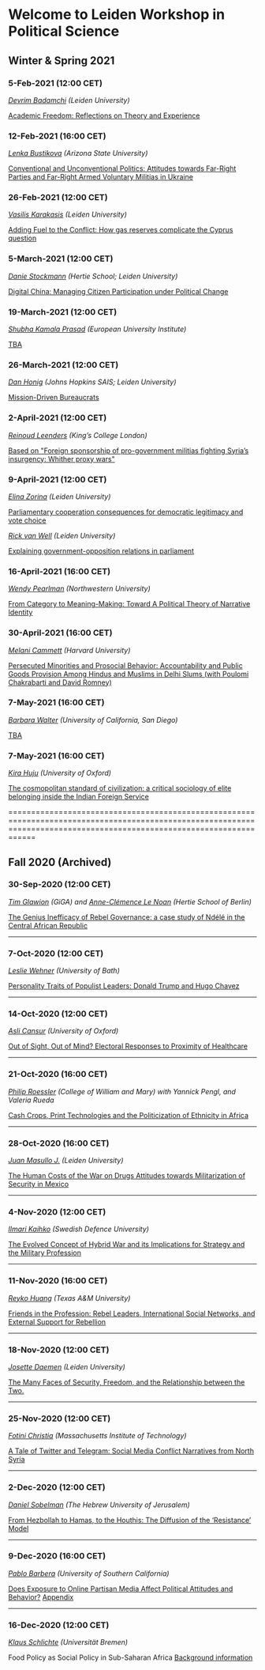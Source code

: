  
# Welcome to Leiden Workshop in Political Science 

## Winter & Spring 2021

### 5-Feb-2021 (12:00 CET)
*[Devrim Badamchi](https://leidenuni.academia.edu/devrimkabasakalbadamchi) (Leiden University)*

[Academic Freedom: Reflections on Theory and Experience](https://www.dropbox.com/s/av2konu85n5lfql/Dimensions%20of%20Free%20Speech%20Chapter%204%20Devrim%20K.%20Badamchi.pdf?dl=0)

### 12-Feb-2021 (16:00 CET)
*[Lenka Bustikova](http://bustikova.faculty.asu.edu) (Arizona State University)*

[Conventional and Unconventional Politics: Attitudes towards Far-Right Parties and Far-Right Armed Voluntary Militias in Ukraine]()

### 26-Feb-2021 (12:00 CET)
*[Vasilis Karakasis](https://www.universiteitleiden.nl/en/staffmembers/vasileios-karakasis#tab-1) (Leiden University)*

[Adding Fuel to the Conflict: How gas reserves complicate the Cyprus question]()

### 5-March-2021 (12:00 CET)
*[Danie Stockmann](http://daniestockmann.net/) (Hertie School; Leiden University)*

[Digital China: Managing Citizen Participation under Political Change]()

### 19-March-2021 (12:00 CET)
*[Shubha Kamala Prasad](shubhakamalaprasad.com) (European University Institute)*

[TBA]()

### 26-March-2021 (12:00 CET)
*[Dan Honig](https://danhonig.info/) (Johns Hopkins SAIS; Leiden University)*

[Mission-Driven Bureaucrats]()

### 2-April-2021 (12:00 CET)
*[Reinoud Leenders](https://www.kcl.ac.uk/people/dr-reinoud-leenders-1) (King’s College London)*

[Based on "Foreign sponsorship of pro-government militias fighting Syria’s insurgency: Whither proxy wars"]()

### 9-April-2021 (12:00 CET)
*[Elina Zorina](https://www.universiteitleiden.nl/en/staffmembers/elina-zorina#tab-1) (Leiden University)*

[Parliamentary cooperation consequences for democratic legitimacy and vote choice]()

*[Rick van Well](https://www.universiteitleiden.nl/en/staffmembers/rick-van-well#tab-1) (Leiden University)*

[Explaining government-opposition relations in parliament]()

### 16-April-2021 (16:00 CET)
*[Wendy Pearlman](https://polisci.northwestern.edu/people/core-faculty/wendy-pearlman.html) (Northwestern University)*

[From Category to Meaning-Making: Toward A Political Theory of Narrative Identity]()


### 30-April-2021 (16:00 CET)
*[Melani Cammett](http://www.melanicammett.org/) (Harvard University)*

[Persecuted Minorities and Prosocial Behavior: Accountability and Public Goods Provision Among Hindus and Muslims in Delhi Slums (with Poulomi Chakrabarti and David Romney)]()

### 7-May-2021 (16:00 CET)
*[Barbara Walter](https://barbarafwaltercom.wordpress.com/) (University of California, San Diego)*

[TBA]()

### 7-May-2021 (16:00 CET)
*[Kira Huju](https://www.linkedin.com/in/kira-huju-73795955/?originalSubdomain=uk) (University of Oxford)*

[The cosmopolitan standard of civilization: a critical sociology of elite belonging inside the Indian Foreign Service]()


========================================================================================================================================================================
## Fall 2020 (Archived)

### 30-Sep-2020 (12:00 CET)

*[Tim Glawion](https://www.giga-hamburg.de/en/team/glawion) (GiGA) and [Anne-Clémence Le Noan](https://www.hertie-school.org/en/research/faculty-and-researchers/profile/person/le-noan) (Hertie School of Berlin)*

[The Genius Inefficacy of Rebel Governance: a case study of Ndélé in the Central African Republic](https://www.dropbox.com/s/vb57q8e5mvyuu04/200927%20GlawionLeNoanAcko_RebelGovernanceNdele_draft.pdf?dl=0)

------

### 7-Oct-2020	 (12:00 CET)

*[Leslie Wehner](https://researchportal.bath.ac.uk/en/persons/leslie-wehner) (University of Bath)*

[Personality Traits of Populist Leaders: Donald Trump and Hugo Chavez](https://www.dropbox.com/s/wzukpg3l249fcse/Paper-LTA_TRUMPCHAVEZ_WehnerThiers.pdf?dl=0)

------

### 14-Oct-2020 (12:00 CET)

*[Asli Cansur](https://www.aslicansunar.com/) (University of Oxford)*

[Out of Sight, Out of Mind? Electoral Responses to Proximity of Healthcare](https://www.dropbox.com/s/xax4pa5ot1k11s0/acc_WP.pdf?dl=0)

------

### 21-Oct-2020 (16:00 CET)

*[Philip Roessler](https://philiproessler.net) (College of William and Mary) with Yannick Pengl, and Valeria Rueda*

[Cash Crops, Print Technologies and the Politicization of Ethnicity in Africa](https://www.dropbox.com/s/2sghfowu0abgozk/PRR2020_Ethnicity_WP.pdf?dl=0)

------

### 28-Oct-2020 (16:00 CET)

*[Juan Masullo J.](https://www.juanmasullo.com) (Leiden University)*

[The Human Costs of the War on Drugs Attitudes towards Militarization of Security in Mexico](https://www.dropbox.com/s/ihnch2k9wsijikz/Masullo%26Morisi_HumanCosts_LeidenUniv.pdf?dl=0)

------

### 4-Nov-2020 (12:00 CET)

*[Ilmari Kaihko](https://www.fhs.se/sc/profile-page.html?identity=400.1870c27f163cb98ebe4178f5) (Swedish Defence University)*

[The Evolved Concept of Hybrid War and its Implications for Strategy and the Military Profession](https://www.dropbox.com/s/q9mr69etduvqn8l/K%C3%A4ihk%C3%B6%20-%20The%20Evolved%20Concept%20of%20Hybrid%20War%20and%20its%20Implications%20for%20Strategy%20and%20the%20Military%20Profession.pdf?dl=0)

------
### 11-Nov-2020 (16:00 CET)

*[Reyko Huang](http://www.reykohuang.com/) (Texas A&M University)*

[Friends in the Profession: Rebel Leaders, International Social Networks, and External Support for Rebellion](https://www.dropbox.com/s/uhr3h2eas3dh2es/Huang%20-%20ROLE%20int%27l%20experiences%20Leiden%20paper.pdf?dl=0)

------
### 18-Nov-2020 (12:00 CET)

*[Josette Daemen](https://www.universiteitleiden.nl/en/staffmembers/josette-daemen#tab-2) (Leiden University)*

[The Many Faces of Security, Freedom, and the Relationship between the Two.](https://www.dropbox.com/s/64x92jeyytyqptm/Leiden%20Political%20Science%20Seminar%20presentation%20Josette%20Daemen.pptx?dl=0)

------

### 25-Nov-2020 (12:00 CET)

*[Fotini Christia](http://fotini.mit.edu/) (Massachusetts Institute of Technology)*

[A Tale of Twitter and Telegram: Social Media Conflict Narratives from North Syria](https://www.dropbox.com/s/qz04jatg0lgxhod/Syria_Narratives_First_Draft.pdf?dl=0)

------

### 2-Dec-2020 (12:00 CET)

*[Daniel Sobelman](https://www.linkedin.com/in/daniel-sobelman-24283411/?originalSubdomain=il) (The Hebrew University of Jerusalem)*

[From Hezbollah to Hamas, to the Houthis: The Diffusion of the ‘Resistance’ Model](https://www.dropbox.com/s/5zxm2lbrt7s0peg/Sobelman_Israel_Hamas_Nov_2020.pdf?dl=0)

------

### 9-Dec-2020 (16:00 CET)

*[Pablo Barbera](http://pablobarbera.com/) (University of Southern California)*

[Does Exposure to Online Partisan Media Affect Political Attitudes and Behavior?](https://www.dropbox.com/s/5o1k3kep8hx6pv5/GBMY_main.pdf?dl=0) [Appendix](https://www.dropbox.com/s/6gzwhk8w9az2rrt/GBMY_SM.pdf?dl=0)

------

### 16-Dec-2020 (12:00 CET)

*[Klaus Schlichte](https://www.iniis.uni-bremen.de/personen/klaus-schlichte) (Universität Bremen)*

Food Policy as Social Policy in Sub-Saharan Africa [Background information](https://www.dropbox.com/s/h9nbu78b7rtazn7/OuedraogoSchlichte2020FoodPolicySenegalUganda.pdf?dl=0)

